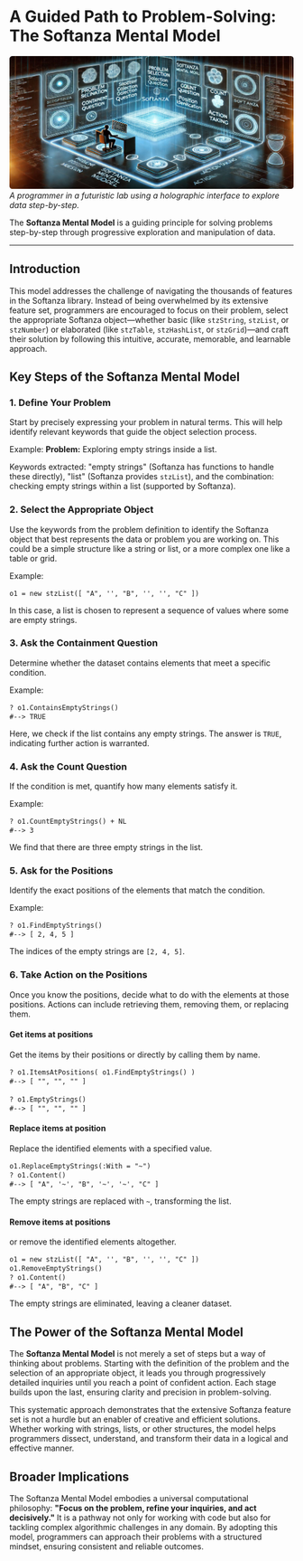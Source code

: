 # A Guided Path to Problem-Solving: The Softanza Mental Model
![](../images/stz-mental-model.jpg)
*A programmer in a futuristic lab using a holographic interface to explore data step-by-step.*

The **Softanza Mental Model** is a guiding principle for solving problems step-by-step through progressive exploration and manipulation of data.

---

## Introduction

This model addresses the challenge of navigating the thousands of features in the Softanza library. Instead of being overwhelmed by its extensive feature set, programmers are encouraged to focus on their problem, select the appropriate Softanza object—whether basic (like `stzString`, `stzList`, or `stzNumber`) or elaborated (like `stzTable`, `stzHashList`, or `stzGrid`)—and craft their solution by following this intuitive, accurate, memorable, and learnable approach.

## Key Steps of the Softanza Mental Model

### 1. Define Your Problem

   Start by precisely expressing your problem in natural terms. This will help identify relevant keywords that guide the object selection process.
   
   Example:
   **Problem:** Exploring empty strings inside a list.

   Keywords extracted: "empty strings" (Softanza has functions to handle these directly), "list" (Softanza provides `stzList`), and the combination: checking empty strings within a list (supported by Softanza).

### 2. Select the Appropriate Object

   Use the keywords from the problem definition to identify the Softanza object that best represents the data or problem you are working on. This could be a simple structure like a string or list, or a more complex one like a table or grid.

   Example:
   ```ring
   o1 = new stzList([ "A", '', "B", '', '', "C" ])
   ```
   In this case, a list is chosen to represent a sequence of values where some are empty strings.

### 3. Ask the Containment Question

   Determine whether the dataset contains elements that meet a specific condition.
   
   Example:
   ```ring
   ? o1.ContainsEmptyStrings()
   #--> TRUE
   ```
   Here, we check if the list contains any empty strings. The answer is `TRUE`, indicating further action is warranted.

### 4. Ask the Count Question

   If the condition is met, quantify how many elements satisfy it.
   
   Example:
   ```ring
   ? o1.CountEmptyStrings() + NL
   #--> 3
   ```
   We find that there are three empty strings in the list.

### 5. Ask for the Positions

   Identify the exact positions of the elements that match the condition.
   
   Example:
   ```ring
   ? o1.FindEmptyStrings()
   #--> [ 2, 4, 5 ]
   ```
   The indices of the empty strings are `[2, 4, 5]`.

### 6. Take Action on the Positions

   Once you know the positions, decide what to do with the elements at those positions. Actions can include retrieving them, removing them, or replacing them.

   #### Get items at positions

   Get the items by their positions or directly by calling them by name.

   ```ring
   ? o1.ItemsAtPositions( o1.FindEmptyStrings() )
   #--> [ "", "", "" ]

   ? o1.EmptyStrings()
   #--> [ "", "", "" ]
   ```

   #### Replace items at position

   Replace the identified elements with a specified value.

   ```ring
   o1.ReplaceEmptyStrings(:With = "~")
   ? o1.Content()
   #--> [ "A", '~', "B", '~', '~', "C" ]
   ```
   The empty strings are replaced with `~`, transforming the list.

   #### Remove items at positions

   or remove the identified elements altogether.

   ```ring
   o1 = new stzList([ "A", '', "B", '', '', "C" ])
   o1.RemoveEmptyStrings()
   ? o1.Content()
   #--> [ "A", "B", "C" ]
   ```
   The empty strings are eliminated, leaving a cleaner dataset.

## The Power of the Softanza Mental Model

The **Softanza Mental Model** is not merely a set of steps but a way of thinking about problems. Starting with the definition of the problem and the selection of an appropriate object, it leads you through progressively detailed inquiries until you reach a point of confident action. Each stage builds upon the last, ensuring clarity and precision in problem-solving.

This systematic approach demonstrates that the extensive Softanza feature set is not a hurdle but an enabler of creative and efficient solutions. Whether working with strings, lists, or other structures, the model helps programmers dissect, understand, and transform their data in a logical and effective manner.

## Broader Implications

The Softanza Mental Model embodies a universal computational philosophy: **"Focus on the problem, refine your inquiries, and act decisively."** It is a pathway not only for working with code but also for tackling complex algorithmic challenges in any domain. By adopting this model, programmers can approach their problems with a structured mindset, ensuring consistent and reliable outcomes.
